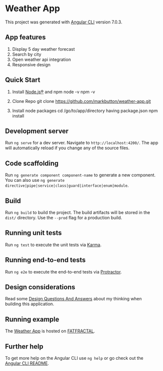 # Weather App

This project was generated with [Angular CLI](https://github.com/angular/angular-cli) version 7.0.3.

## App features

1. Display 5 day weather forecast 
3. Search by city
4. Open weather api integration 
5. Responsive design

## Quick Start 
1. Install [Node.js®](https://nodejs.org/en/download) and npm
    node -v 
    npm -v
    
2. Clone Repo
    git clone https://github.com/markbutton/weather-app.git
    
3. Install node packages 
    cd /go/to/app/directory having package.json
    npm install

## Development server

Run `ng serve` for a dev server. Navigate to `http://localhost:4200/`. The app will automatically reload if you change any of the source files.

## Code scaffolding

Run `ng generate component component-name` to generate a new component. You can also use `ng generate directive|pipe|service|class|guard|interface|enum|module`.

## Build

Run `ng build` to build the project. The build artifacts will be stored in the `dist/` directory. Use the `--prod` flag for a production build.

## Running unit tests

Run `ng test` to execute the unit tests via [Karma](https://karma-runner.github.io).

## Running end-to-end tests

Run `ng e2e` to execute the end-to-end tests via [Protractor](http://www.protractortest.org/).

## Design considerations

Read some [Design Questions And Answers](./DESIGN.md) about my thinking when building this application.

## Running example

The [Weather App](https://weather.fatfractal.com/weatherapp/) is hosted on [FATFRACTAL](http://http://fatfractal.com/).

## Further help

To get more help on the Angular CLI use `ng help` or go check out the [Angular CLI README](https://github.com/angular/angular-cli/blob/master/README.md).
